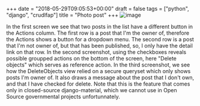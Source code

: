 +++
date = "2018-05-29T09:05:53+00:00"
draft = false
tags = ["python", "django", "crudlfap"]
title = "Photo post"
+++
![image](/img/2018-05-29-photo-post/12464f69e31d6e68baefcf11441943b47e14110e301427258cf150284123b1e1.png)

In the first screen we see that two posts in the list have a different button in the Actions column. The first row is a post that I'm the owner of, therefore the Actions shows a button for a dropdown menu. The second row is a post that I'm not owner of, but that has been published, so, I only have the detail link on that row. In the second screenshot, using the checkboxes reveals possible groupped actions on the bottom of the screen, here "Delete objects" which serves as reference action. In the third screenshot, we see how the DeleteObjects view relied on a secure queryset which only shows posts I'm owner of. It also draws a message about the post that I don't own, and that I have checked for delete. Note that this is the feature that comes only in closed-source django-material, which we cannot use in Open Source governmental projects unfortunnately.
